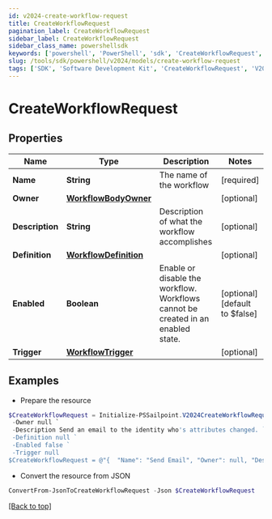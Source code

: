 ```yaml
---
id: v2024-create-workflow-request
title: CreateWorkflowRequest
pagination_label: CreateWorkflowRequest
sidebar_label: CreateWorkflowRequest
sidebar_class_name: powershellsdk
keywords: ['powershell', 'PowerShell', 'sdk', 'CreateWorkflowRequest', 'V2024CreateWorkflowRequest'] 
slug: /tools/sdk/powershell/v2024/models/create-workflow-request
tags: ['SDK', 'Software Development Kit', 'CreateWorkflowRequest', 'V2024CreateWorkflowRequest']
---
```



# CreateWorkflowRequest

## Properties

Name | Type | Description | Notes
------------ | ------------- | ------------- | -------------
**Name** | **String** | The name of the workflow | [required]
**Owner** | [**WorkflowBodyOwner**](workflow-body-owner) |  | [optional] 
**Description** | **String** | Description of what the workflow accomplishes | [optional] 
**Definition** | [**WorkflowDefinition**](workflow-definition) |  | [optional] 
**Enabled** | **Boolean** | Enable or disable the workflow.  Workflows cannot be created in an enabled state. | [optional] [default to $false]
**Trigger** | [**WorkflowTrigger**](workflow-trigger) |  | [optional] 

## Examples

- Prepare the resource
```powershell
$CreateWorkflowRequest = Initialize-PSSailpoint.V2024CreateWorkflowRequest  -Name Send Email `
 -Owner null `
 -Description Send an email to the identity who's attributes changed. `
 -Definition null `
 -Enabled false `
 -Trigger null
$CreateWorkflowRequest = @"{  "Name": "Send Email", "Owner": null, "Description": "Send an email to the identity who's attributes changed.", "Definition": null, "Enabled": false, "Trigger": null }"@
```

- Convert the resource from JSON
```powershell
ConvertFrom-JsonToCreateWorkflowRequest -Json $CreateWorkflowRequest
```


[[Back to top]](#) 


